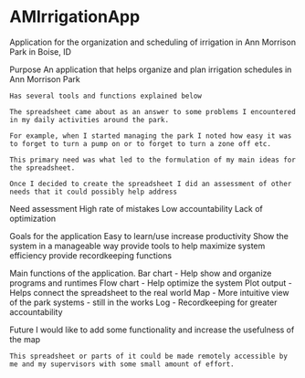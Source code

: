 # AMIrrigationApp
Application for the organization and scheduling of irrigation in Ann Morrison Park in Boise, ID

Purpose
	An application that helps organize and plan irrigation schedules in Ann Morrison Park

	Has several tools and functions explained below

	The spreadsheet came about as an answer to some problems I encountered in my daily activities around the park.

	For example, when I started managing the park I noted how easy it was to forget to turn a pump on or to forget to turn a zone off etc.

	This primary need was what led to the formulation of my main ideas for the spreadsheet.

	Once I decided to create the spreadsheet I did an assessment of other needs that it could possibly help address

Need assessment
	High rate of mistakes
	Low accountability
	Lack of optimization
	
Goals for the application
	Easy to learn/use
	increase productivity
	Show the system in a manageable way
	provide tools to help maximize system efficiency
	provide recordkeeping functions

Main functions of the application.
	Bar chart - Help show and organize programs and runtimes
	Flow chart - Help optimize the system
	Plot output - Helps connect the spreadsheet to the real world
	Map - More intuitive view of the park systems - still in the works
	Log - Recordkeeping for greater accountability

Future
	I would like to add some functionality and increase the usefulness of the map
	
	This spreadsheet or parts of it could be made remotely accessible by me and my supervisors with some small amount of effort.
